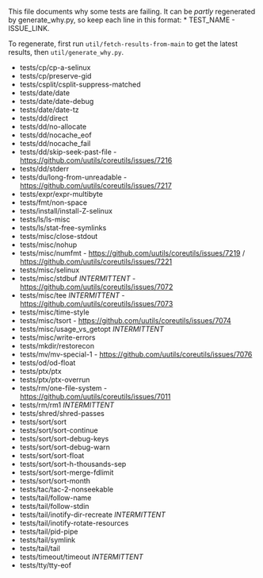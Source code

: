 This file documents why some tests are failing. It can be _partly_ regenerated by
generate_why.py, so keep each line in this format: * TEST_NAME - ISSUE_LINK.

To regenerate, first run `util/fetch-results-from-main` to get the latest
results, then `util/generate_why.py`.

<!-- spell-checker: disable -->

* tests/cp/cp-a-selinux
* tests/cp/preserve-gid
* tests/csplit/csplit-suppress-matched
* tests/date/date
* tests/date/date-debug
* tests/date/date-tz
* tests/dd/direct
* tests/dd/no-allocate
* tests/dd/nocache_eof
* tests/dd/nocache_fail
* tests/dd/skip-seek-past-file - https://github.com/uutils/coreutils/issues/7216
* tests/dd/stderr
* tests/du/long-from-unreadable - https://github.com/uutils/coreutils/issues/7217
* tests/expr/expr-multibyte
* tests/fmt/non-space
* tests/install/install-Z-selinux
* tests/ls/ls-misc
* tests/ls/stat-free-symlinks
* tests/misc/close-stdout
* tests/misc/nohup
* tests/misc/numfmt - https://github.com/uutils/coreutils/issues/7219 / https://github.com/uutils/coreutils/issues/7221
* tests/misc/selinux
* tests/misc/stdbuf *INTERMITTENT* - https://github.com/uutils/coreutils/issues/7072
* tests/misc/tee *INTERMITTENT* - https://github.com/uutils/coreutils/issues/7073
* tests/misc/time-style
* tests/misc/tsort - https://github.com/uutils/coreutils/issues/7074
* tests/misc/usage_vs_getopt *INTERMITTENT*
* tests/misc/write-errors
* tests/mkdir/restorecon
* tests/mv/mv-special-1 - https://github.com/uutils/coreutils/issues/7076
* tests/od/od-float
* tests/ptx/ptx
* tests/ptx/ptx-overrun
* tests/rm/one-file-system - https://github.com/uutils/coreutils/issues/7011
* tests/rm/rm1 *INTERMITTENT*
* tests/shred/shred-passes
* tests/sort/sort
* tests/sort/sort-continue
* tests/sort/sort-debug-keys
* tests/sort/sort-debug-warn
* tests/sort/sort-float
* tests/sort/sort-h-thousands-sep
* tests/sort/sort-merge-fdlimit
* tests/sort/sort-month
* tests/tac/tac-2-nonseekable
* tests/tail/follow-name
* tests/tail/follow-stdin
* tests/tail/inotify-dir-recreate *INTERMITTENT*
* tests/tail/inotify-rotate-resources
* tests/tail/pid-pipe
* tests/tail/symlink
* tests/tail/tail
* tests/timeout/timeout *INTERMITTENT*
* tests/tty/tty-eof
